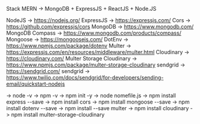 Stack MERN -> MongoDB + ExpressJS + ReactJS + Node.JS

NodeJS -> https://nodejs.org/
ExpressJS -> https://expressjs.com/
Cors -> https://github.com/expressjs/cors
MongoDB -> https://www.mongodb.com/
MongoDB Compass -> https://www.mongodb.com/products/compass/
Mongoose -> https://mongoosejs.com/
DotEnv -> https://www.npmjs.com/package/dotenv
Multer -> https://expressjs.com/en/resources/middleware/multer.html
Cloudinary -> https://cloudinary.com/
Multer Storage Cloudinary -> https://www.npmjs.com/package/multer-storage-cloudinary
sendgrid -> https://sendgrid.com/
sendgrid -> https://www.twilio.com/docs/sendgrid/for-developers/sending-email/quickstart-nodejs



-> node -v
-> npm -v
-> npm init -y
-> node nomefile.js
-> npm install express --save
-> npm install cors
-> npm install mongoose --save
-> npm install dotenv --save
-> npm install --save multer
-> npm install cloudinary
-> npm install multer-storage-cloudinary
